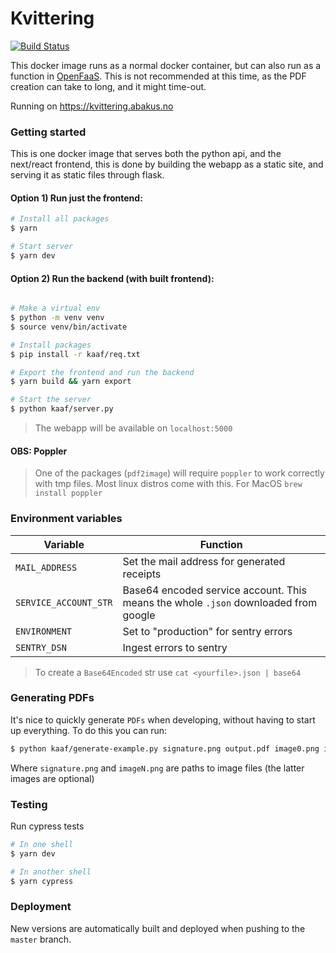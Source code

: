 # Kvittering

[![Build Status](https://ci.webkom.dev/api/badges/webkom/kvittering/status.svg)](https://ci.webkom.dev/webkom/kvittering)

This docker image runs as a normal docker container, but can also run as a function in [OpenFaaS](https://www.openfaas.com/). This is not recommended at this time, as the PDF creation can take to long, and it might time-out.

Running on https://kvittering.abakus.no

### Getting started

This is one docker image that serves both the python api, and the next/react frontend, this is done by building the webapp as a static site, and serving it as static files through flask.

#### Option 1) Run just the frontend:

```sh
# Install all packages
$ yarn

# Start server
$ yarn dev
```

#### Option 2) Run the backend (with built frontend):

```sh

# Make a virtual env
$ python -m venv venv
$ source venv/bin/activate

# Install packages
$ pip install -r kaaf/req.txt

# Export the frontend and run the backend
$ yarn build && yarn export

# Start the server
$ python kaaf/server.py

```

> The webapp will be available on `localhost:5000`

#### OBS: Poppler

> One of the packages (`pdf2image`) will require `poppler` to work correctly with tmp files. Most linux distros come with this. For MacOS `brew install poppler`

### Environment variables

| Variable              | Function                                                                            |
| --------------------- | ----------------------------------------------------------------------------------- |
| `MAIL_ADDRESS`        | Set the mail address for generated receipts                                         |
| `SERVICE_ACCOUNT_STR` | Base64 encoded service account. This means the whole `.json` downloaded from google |
| `ENVIRONMENT`         | Set to "production" for sentry errors                                               |
| `SENTRY_DSN`          | Ingest errors to sentry                                                             |

> To create a `Base64Encoded` str use `cat <yourfile>.json | base64`

### Generating PDFs

It's nice to quickly generate `PDFs` when developing, without having to start up everything. To do this you can run:

```sh
$ python kaaf/generate-example.py signature.png output.pdf image0.png image1.png ...

```

Where `signature.png` and `imageN.png` are paths to image files (the latter images are optional)

### Testing

Run cypress tests

```sh
# In one shell
$ yarn dev

# In another shell
$ yarn cypress
```

### Deployment

New versions are automatically built and deployed when pushing to the `master` branch.
